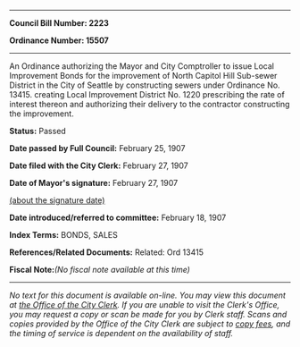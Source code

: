 

********

**Council Bill Number: 2223**
   
**Ordinance Number: 15507**
********

 An Ordinance authorizing the Mayor and City Comptroller to issue Local Improvement Bonds for the improvement of North Capitol Hill Sub-sewer District in the City of Seattle by constructing sewers under Ordinance No. 13415. creating Local Improvement District No. 1220 prescribing the rate of interest thereon and authorizing their delivery to the contractor constructing the improvement.

**Status:** Passed
   
**Date passed by Full Council:** February 25, 1907
   
**Date filed with the City Clerk:** February 27, 1907
   
**Date of Mayor's signature:** February 27, 1907
   
[(about the signature date)](/~public/approvaldate.htm)
   
   
   
**Date introduced/referred to committee:** February 18, 1907
   
   
**Index Terms:** BONDS, SALES

**References/Related Documents:** Related: Ord 13415

**Fiscal Note:**_(No fiscal note available at this time)_
********

_No text for this document is available on-line. You may view this document at [the Office of the City Clerk](http://www.seattle.gov/leg/clerk/contactUs.htm). If you are unable to visit the Clerk's Office, you may request a copy or scan be made for you by Clerk staff. Scans and copies provided by the Office of the City Clerk are subject to [copy fees](http://clerk.seattle.gov/~public/clerkfees.htm), and the timing of service is dependent on the availability of staff._

